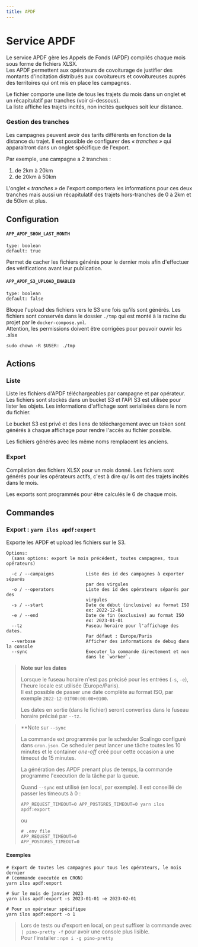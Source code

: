 ```yaml
---
title: APDF
---
```


# Service APDF

Le service APDF gère les Appels de Fonds (APDF) compilés chaque mois sous forme de fichiers XLSX.  
Les APDF permettent aux opérateurs de covoiturage de justifier des montants d'incitation distribués aux covoitureurs et covoitureuses auprès des territoires qui ont mis en place les campagnes.

Le fichier comporte une liste de tous les trajets du mois dans un onglet et un récapitulatif par tranches (voir ci-dessous).  
La liste affiche les trajets incités, non incités quelques soit leur distance.

### Gestion des tranches

Les campagnes peuvent avoir des tarifs différents en fonction de la distance du trajet. Il est possible de configurer des _« tranches »_ qui apparaitront dans un onglet spécifique de l'export.

Par exemple, une campagne a 2 tranches :

1. de 2km à 20km
2. de 20km à 50km

L'onglet _« tranches »_ de l'export comportera les informations pour ces deux tranches mais aussi un récapitulatif des trajets hors-tranches de 0 à 2km et de 50km et plus.

## Configuration

#### `APP_APDF_SHOW_LAST_MONTH`

`type: boolean`  
`default: true`

Permet de cacher les fichiers générés pour le dernier mois afin d'effectuer des vérifications avant leur publication.

#### `APP_APDF_S3_UPLOAD_ENABLED`

`type: boolean`  
`default: false`

Bloque l'upload des fichiers vers le S3 une fois qu'ils sont générés. Les fichiers sont conservés dans le dossier `./tmp` qui est monté à la racine du projet par le `docker-compose.yml`.  
Attention, les permissions doivent être corrigées pour pouvoir ouvrir les .xlsx

```
sudo chown -R $USER: ./tmp
```

## Actions

### Liste

Liste les fichiers d'APDF téléchargeables par campagne et par opérateur. Les fichiers sont stockés dans un bucket S3 et l'API S3 est utilisée pour lister les objets. Les informations d'affichage sont serialisées dans le nom du fichier.

Le bucket S3 est privé et des liens de téléchargement avec un token sont générés à chaque affichage pour rendre l'accès au fichier possible.

Les fichiers générés avec les même noms remplacent les anciens.

### Export

Compilation des fichiers XLSX pour un mois donné. Les fichiers sont générés pour les opérateurs actifs, c'est à dire qu'ils ont des trajets incités dans le mois.

Les exports sont programmés pour être calculés le 6 de chaque mois.
## Commandes

### Export : `yarn ilos apdf:export`

Exporte les APDF et upload les fichiers sur le S3.

```
Options:
  (sans options: export le mois précédent, toutes campagnes, tous opérateurs)

  -c / --campaigns            Liste des id des campagnes à exporter séparés
                              par des virgules
  -o / --operators            Liste des id des opérateurs séparés par des
                              virgules
  -s / --start                Date de début (inclusive) au format ISO
                              ex: 2022-12-01
  -e / --end                  Date de fin (exclusive) au format ISO
                              ex: 2023-01-01
  --tz                        Fuseau horaire pour l'affichage des dates.
                              Par défaut : Europe/Paris
  --verbose                   Afficher des informations de debug dans la console
  --sync                      Executer la commande directement et non 
                              dans le `worker`.
```

> **Note sur les dates**
>
> Lorsque le fuseau horaire n'est pas précisé pour les entrées (`-s`, `-e`), l'heure locale est utilisée (Europe/Paris).  
> Il est possible de passer une date complète au format ISO, par exemple `2022-12-01T00:00:00+0100`.
> 
> Les dates en sortie (dans le fichier) seront converties dans le fuseau horaire précisé par `--tz`.

> **Note sur `--sync`
>
> La commande ext programmée par le scheduler Scalingo configuré dans `cron.json`. Ce scheduler
peut lancer une tâche toutes les 10 minutes et le container _one-off_ créé pour cette occasion a une timeout de 15 minutes.
>
> La génération des APDF prenant plus de temps, la commande programme l'execution de la tâche par la queue.
>
> Quand `--sync` est utilisé (en local, par exemple). Il est conseillé de passer les timeouts à 0 :
> ```
> APP_REQUEST_TIMEOUT=0 APP_POSTGRES_TIMEOUT=0 yarn ilos apdf:export
> ```
> ou  
> ```
> # .env file
> APP_REQUEST_TIMEOUT=0
> APP_POSTGRES_TIMEOUT=0 
> ```
#### Exemples

```
# Export de toutes les campagnes pour tous les opérateurs, le mois dernier
# (commande executée en CRON)
yarn ilos apdf:export

# Sur le mois de janvier 2023
yarn ilos apdf:export -s 2023-01-01 -e 2023-02-01

# Pour un opérateur spécifique
yarn ilos apdf:export -o 1
```

> Lors de tests ou d'export en local, on peut suffixer la commande avec ` | pino-pretty -f` pour avoir une console plus lisible.  
> Pour l'installer : `npm i -g pino-pretty`